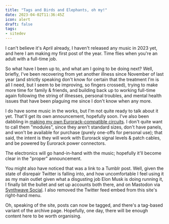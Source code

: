 ```yaml
---
title: "Tags and Birds and Elephants, oh my!"
date: 2023-04-02T11:36:45Z
icon: alert
draft: false
tags:
- sitedev
---
```

I can't believe it's April already, I haven't released any music in 2023 yet,
and here I am making my first post of the year. Time flies when you're an adult
with a full-time job.

So what have I been up to, and what am I going to be doing next? Well, briefly,
I've been recovering from yet another illness since November of last year (and
strictly speaking don't know for certain that the treatment I'm is all I need,
but I seem to be improving, so fingers crossed), trying to make more time for
family & friends, and building back up to working full-time again following the
string of illnesses, personal troubles, and mental health issues that have been
plaguing me since I don't know when any more.

I do have some music in the works, but I'm not quite ready to talk about it yet.
That'll get its own announcement, hopefully soon. I've also been dabbling in
[making my own Eurorack-compatible circuits](https://depthbuffer.tumblr.com/post/712515188445822976/my-4x-level-booster-the-first-circuit-i-designed).
I don't quite want to call them "modules", since they aren't standard sizes,
don't have panels, and won't be available for purchase (purely one-offs for
personal use); that said, the intent is they will work with Eurorack signal
levels & patch cables, and be powered by Eurorack power connectors.

The electronics will go hand-in-hand with the music; hopefully it'll become
clear in the "proper" announcement.

You might also have noticed that was a link to a Tumblr post. Well, given the
state of disrepair Twitter is falling into, and how uncomfortable I feel using
it as my main outlet given what a disgusting job Elon Musk is doing running it,
I finally bit the bullet and set up accounts both there, and on Mastodon via
[Synthwave Social](https://synthwave.social/@depthbuffer). I also removed the
Twitter feed embed from this site's right-hand menu.

Oh, speaking of the site, posts can now be tagged, and there's a tag-based
variant of the archive page. Hopefully, one day, there will be enough content
here to be worth organising.
